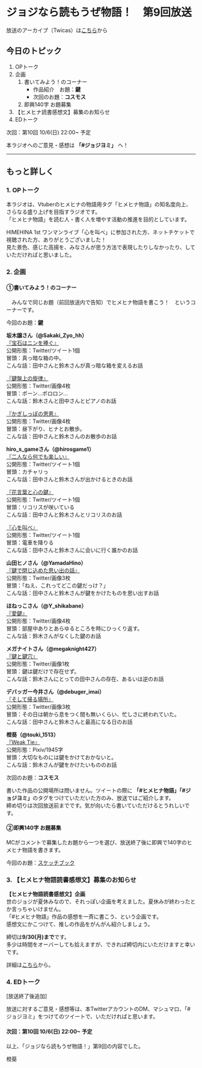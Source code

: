 # ジョジなら読もうぜ物語！　第9回放送

放送のアーカイブ（Twicas）は[こちら](https://twitcasting.tv/hmhnstory_radio/movie/569794033)から

## 今日のトピック
1. OPトーク
1. 企画
    1. 書いてみよう！のコーナー
        - 作品紹介　お題：<b>鍵</b>
        - 次回のお題：<b>コスモス</b>
    1. 即興140字 お題募集
1. 【ヒメヒナ読書感想文】募集のお知らせ
1. EDトーク

次回：第10回 10/6(日) 22:00~ 予定

本ラジオへのご意見・感想は **「#ジョジヨミ」** へ！

---

## もっと詳しく
### 1. OPトーク

本ラジオは、Vtuberのヒメヒナの物語用タグ「ヒメヒナ物語」の知名度向上、さらなる盛り上げを目指すラジオです。  
「ヒメヒナ物語」を読む人・書く人を増やす活動の推進を目的としています。  

HIMEHINA 1st ワンマンライブ「心を叫べ」に参加された方、ネットチケットで視聴された方、ありがとうございました！  
見た景色、感じた高揚を、みなさんが思う方法で表現したりしなかったり、していただければと思いました。

### 2. 企画
#### ①書いてみよう！のコーナー
　みんなで同じお題（前回放送内で告知）でヒメヒナ物語を書こう！　というコーナーです。

今回のお題：<b>鍵</b>

**坂木譲さん（@Sakaki_Zyo_hh）**  
[『宝石はニンを捧ぐ』](https://twitter.com/Sakaki_Zyo_hh/status/1175770807445811203?s=20)  
公開形態：Twitter/ツイート1個  
冒頭：真っ暗な箱の中。  
こんな話：田中さんと鈴木さんが真っ暗な箱を変えるお話  

[『鍵盤上の旋律』](https://twitter.com/Sakaki_Zyo_hh/status/1176885669513220096?s=20)  
公開形態：Twitter/画像4枚  
冒頭：ポーン…ポロロン…  
こんな話：鈴木さんと田中さんとピアノのお話  

[『かぎしっぽの恩恵』](https://twitter.com/Sakaki_Zyo_hh/status/1177190649033945088?s=20)  
公開形態：Twitter/画像4枚  
冒頭：昼下がり、ヒナとお散歩。  
こんな話：田中さんと鈴木さんのお散歩のお話  

**hiro_s_gameさん（@hirosgame1）**  
[『二人なら何でも楽しい』](https://twitter.com/hirosgame1/status/1175771987823587329?s=20)  
公開形態：Twitter/ツイート1個  
冒頭：カチャリっ  
こんな話：田中さんと鈴木さんが出かけるときのお話  

[『花言葉と心の鍵』](https://twitter.com/hirosgame1/status/1176196464139091970?s=20)  
公開形態：Twitter/ツイート1個  
冒頭：リコリスが咲いている  
こんな話：田中さんと鈴木さんとリコリスのお話  

[『心を叫べ』](https://twitter.com/hirosgame1/status/1176821422536065024?s=20)  
公開形態：Twitter/ツイート1個  
冒頭：電車を降りる  
こんな話：田中さんと鈴木さんに会いに行く誰かのお話  

**山田ヒノさん（@YamadaHino）**  
[『鍵で閉じ込めた思い出の話』](https://twitter.com/YamadaHino/status/1175788076934651906?s=20)  
公開形態：Twitter/画像3枚  
冒頭：「ねえ、これってどこの鍵だっけ？」  
こんな話：田中さんと鈴木さんが鍵をかけたものを思い出すお話  

**ほねっこさん（@Y_shikabane）**  
[『愛鍵』](https://twitter.com/Y_shikabane/status/1176864126070448130?s=20)  
公開形態：Twitter/画像4枚  
冒頭：部屋中ありとあらゆるところを時にひっくり返す。  
こんな話：鈴木さんがなくした鍵のお話  

**メガナイトさん（@megaknight427）**  
[『鍵と鍵穴』](https://twitter.com/megaknight427/status/1177196440541483008?s=20)  
公開形態：Twitter/画像1枚  
冒頭：鍵は鍵だけで存在せず。  
こんな話：鈴木さんにとっての田中さんの存在、あるいは逆のお話

**デバッガー今井さん（@debuger_imai）**  
[『そして帰る場所』](https://twitter.com/debuger_imai/status/1177332945587073026?s=20)  
公開形態：Twitter/画像3枚  
冒頭：その日は朝から息をつく間も無いくらい、忙しさに終われていた。  
こんな話：田中さんと鈴木さんと最高になる日のお話  

**橙葵（@touki_1513）**  
[『Weak Tie』](https://twitter.com/touki_1513/status/1178260822302134272?s=20)  
公開形態：Pixiv/1945字  
冒頭：大切なものには鍵をかけておかないと。  
こんな話：鈴木さんが鍵をかけたいもののお話  

次回のお題：<b>コスモス</b> 

書いた作品の公開場所は問いません。ツイートの際に <b>「#ヒメヒナ物語」「#ジョジヨミ」</b>のタグをつけていただいた方のみ、放送ではご紹介します。  
締め切りは次回放送前までです。気が向いたら書いていただけるとうれしいです。

#### ②即興140字 お題募集
MCがコメントで募集したお題から一つを選び、放送終了後に即興で140字のヒメヒナ物語を書きます。

今回のお題：[スケッチブック](https://twitter.com/hmhnStory_Radio/status/1178315565376491521?s=20)

### 3. 【ヒメヒナ物語読書感想文】募集のお知らせ
<b>【ヒメヒナ物語読書感想文】企画</b>  
世のジョジが夏休みなので、それっぽい企画を考えました。夏休みが終わったとか言っちゃいけません。  
「#ヒメヒナ物語」作品の感想を一斉に書こう、という企画です。  
感想文にかこつけて、推しの作品をがんがん紹介しましょう。

締切は**9/30(月)まで**です。  
多少は時間をオーバーしても拾えますが、できれば締切内にいただけますと幸いです。

詳細は[こちら](../kansou.md)から。

### 4. EDトーク
[放送終了後追加]

放送に対するご意見・感想等は、本TwitterアカウントのDM、マシュマロ、「#ジョジヨミ」をつけてのツイートで、いただければと思います。

#### 次回：第10回 10/6(日) 22:00~ 予定

以上、「ジョジなら読もうぜ物語！」第9回の内容でした。

橙葵
